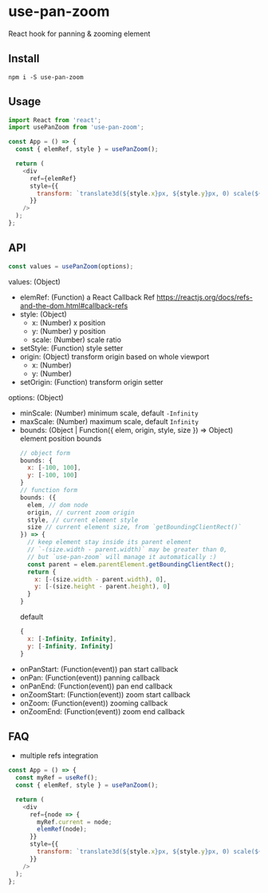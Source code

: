 # use-pan-zoom

React hook for panning & zooming element

## Install

```
npm i -S use-pan-zoom
```

## Usage

```js
import React from 'react';
import usePanZoom from 'use-pan-zoom';

const App = () => {
  const { elemRef, style } = usePanZoom();

  return (
    <div
      ref={elemRef}
      style={{
        transform: `translate3d(${style.x}px, ${style.y}px, 0) scale(${style.scale})`
      }}
    />
  );
};
```

## API

```js
const values = usePanZoom(options);
```

values: (Object)

- elemRef: (Function) a React Callback Ref https://reactjs.org/docs/refs-and-the-dom.html#callback-refs
- style: (Object)
  - x: (Number) x position
  - y: (Number) y position
  - scale: (Number) scale ratio
- setStyle: (Function) style setter
- origin: (Object) transform origin based on whole viewport
  - x: (Number)
  - y: (Number)
- setOrigin: (Function) transform origin setter

options: (Object)

- minScale: (Number) minimum scale, default `-Infinity`
- maxScale: (Number) maximum scale, default `Infinity`
- bounds: (Object | Function({ elem, origin, style, size }) => Object) element position bounds
  ```js
  // object form
  bounds: {
    x: [-100, 100],
    y: [-100, 100]
  }
  // function form
  bounds: ({
    elem, // dom node
    origin, // current zoom origin
    style, // current element style
    size // current element size, from `getBoundingClientRect()`
  }) => {
    // keep element stay inside its parent element
    // `-(size.width - parent.width)` may be greater than 0,
    // but `use-pan-zoom` will manage it automatically :)
    const parent = elem.parentElement.getBoundingClientRect();
    return {
      x: [-(size.width - parent.width), 0],
      y: [-(size.height - parent.height), 0]
    }
  }
  ```
  default
  ```js
  {
    x: [-Infinity, Infinity],
    y: [-Infinity, Infinity]
  }
  ```
- onPanStart: (Function(event)) pan start callback
- onPan: (Function(event)) panning callback
- onPanEnd: (Function(event)) pan end callback
- onZoomStart: (Function(event)) zoom start callback
- onZoom: (Function(event)) zooming callback
- onZoomEnd: (Function(event)) zoom end callback

## FAQ

- multiple refs integration

```js
const App = () => {
  const myRef = useRef();
  const { elemRef, style } = usePanZoom();

  return (
    <div
      ref={node => {
        myRef.current = node;
        elemRef(node);
      }}
      style={{
        transform: `translate3d(${style.x}px, ${style.y}px, 0) scale(${style.scale})`
      }}
    />
  );
};
```
